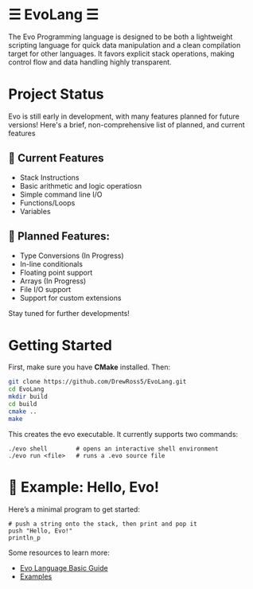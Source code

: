 # ☰ EvoLang ☰
The Evo Programming language is designed to be both a lightweight scripting language for quick data manipulation and a clean compilation target for other languages. It favors explicit stack operations, 
making control flow and data handling highly transparent.

# Project Status
Evo is still early in development, with many features planned for future versions! Here's a brief, non-comprehensive list of planned, and current features
## 📕 Current Features
- Stack Instructions
- Basic arithmetic and logic operatiosn
- Simple command line I/O
- Functions/Loops
- Variables
##  🚀 Planned Features:
- Type Conversions (In Progress)
- In-line conditionals
- Floating point support
- Arrays (In Progress)
- File I/O support
- Support for custom extensions
  
Stay tuned for further developments!

# Getting Started
First, make sure you have **CMake** installed. Then:  
```bash
git clone https://github.com/DrewRoss5/EvoLang.git
cd EvoLang
mkdir build
cd build
cmake ..
make
```
This creates the evo executable. It currently supports two commands:
```
./evo shell        # opens an interactive shell environment
./evo run <file>   # runs a .evo source file
```
# 👋 Example: Hello, Evo!
Here’s a minimal program to get started:
```
# push a string onto the stack, then print and pop it
push "Hello, Evo!"
println_p
```
Some resources to learn more:
- [Evo Language Basic Guide](https://github.com/DrewRoss5/EvoLang/blob/main/docs/evolang_basics.md)
- [Examples](https://github.com/DrewRoss5/EvoLang/tree/main/examples)
